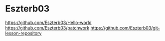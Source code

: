 # Eszterb03
https://github.com/Eszterb03/Hello-world
https://github.com/Eszterb03/patchwork
https://github.com/Eszterb03/git-lesson-repository

